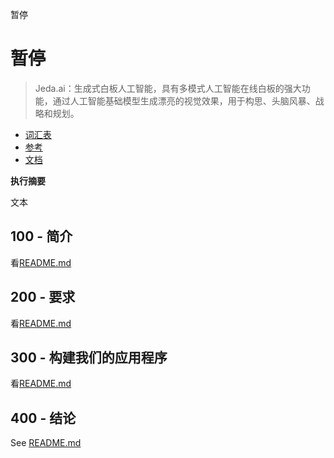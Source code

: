 暂停

# 暂停

> Jeda.ai：生成式白板人工智能，具有多模式人工智能在线白板的强大功能，通过人工智能基础模型生成漂亮的视觉效果，用于构思、头脑风暴、战略和规划。

-   [词汇表](./GLOSSARY.md)
-   [参考](./REFERENCES.md)
-   [文档](./DOCUMENTATION.md)

**执行摘要**

文本

## 100 - 简介

看[README.md](./100/README.md)

## 200 - 要求

看[README.md](./200/README.md)

## 300 - 构建我们的应用程序

看[README.md](./300/README.md)

## 400 - 结论

See [README.md](./400/README.md)
